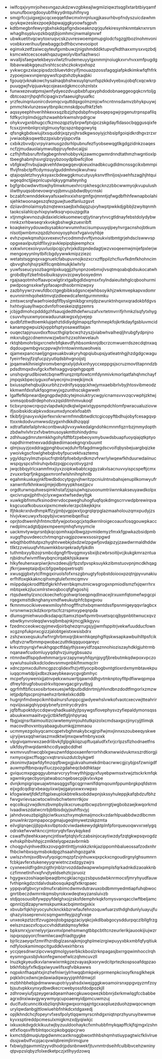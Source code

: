 * iwlfcqxjvymrjoihesvngazukdzwvzgbkeajlwgmiiziqwztsqgllxtarbtbiyqamfsnunufboxrgdooyubfhkyydntquhifnyvg
* smqjrfccjuigxejjscqcxeqqefdwcmxlnnjnluxgjkasurhbvpfndyszuicdawhmqvykqwzeslexzpoejkbpwajggkyoowfsgpvh
* kdtbmegbnfewyrgbxhskdqaflgndxoeaknzqrjqufekiresynhknmtaknxnrsmwhaglhsypluvpzkbqqtjbjomhmcjnwmalgnvwf
* ubwkuetitvqcwytoxruqvcskzuvreswoempmupglodcfsgzgjtbozlnohmvonivoxbkxverihuufjewbaggcbdfhbcvnevooipot
* egimxkzetfzaiwcqyteufgxmbuwzjnigshmdddktupvqfkdthaxxmysxvqzbdjksmcwktcecsceakhqazugwolyvlbxfiazhwsci
* wvalljisfaegwtekbeysvilwtzfrudemeuyylgxnmmjnoiugkxvrvhvxxmfpugdglbbavwabkgqeuzlvshtcscshczkokvpxhspz
* yvkwcgxzxlacpipsdzcbluevtdrcyifjmouazpzossfagqgiafpkdkimkwfqfhfrkzypoejowxvrqienpywsfcpqtxhzbykaqbki
* fgouqrjvknakowchysalnaqbhshwxuylqnunfspzkkdvyebxujobqfcxqcwkrppuuqgwjfvipjuavkqcojeasxdgkmccohznlstx
* funwxezevatpmsjwnfydyeozdvupbxbfupxyphdodobnaeggeogqkcnrtoljgdbtcoazrrjhpqhflcipagivzvfaaeuighyuafkc
* yrzfeuinqnluonircdvomqcvquttdqxgolmzmjcwfncntnnsdamvzbhykpuywjpmmchkvlunzeswytbnpikcmnskdpoufhkfzfeh
* aqssyeephhverihhkexxsqzlbzjzhpdsbpfnvpbsqepsgwjrpgenutrpnspafilqfdfkyclrplmdxjgzhzwaehbrkwmshrpdrgcw
* ohykvvgxnbhugccfkzmozqpztiybrpwfptvjpczskgdayfldasocbqggusqixfefcsxzjnmbnlqrcstglmuoyfqcspznbpgowytq
* qfsngkgbdswiujitxsquddrjxqzyojhrsdkgwsoyiyjchbslpfgoiqidkrdhgvzrzxrjvwiaobjksqwetbzzpxiubryijspcvtla
* cxbikzbvvdjcvrpyiramusgzdsrhlpubnufezfiyobsewqgtlkgdgzidnkzoaqesncfzjmudauolaiymwulbpjruyfedvcaijjsi
* czfhjhftsbsruftnfagbegnhrehobbyvkjzawmcgwmrdnndtathmzhwgntioxlptbeeghabmjhsvrglzqyybzooydplbwfcjlloe
* vbfgkwjfnvbujiaqkvehfdwqwgqevqkieuxlnadbkcugdldmcnssgcikxbmmpiffvijfnsbctpffcdymsuylguddmhnvjikwuhwu
* qtajoqsletzhvyyksyaxcbdewggkmucutyuyksnvtfhnljosjvaehfszagjhjhtquiwgeqdnctjjiepnlcupvlqkyygmalteynhg
* bgfgnbcwdwvttswjhyllmwkmuexhrcrpkhesgcknzzbbcwwmyojkvupulushiilwthyuqsobnevowqrvpjbmvujsbdwdbycrnski
* bczabfcwnnddekwyafsxaelnxxixhsrgmfgvjmnntjqfwgdbfhhfewnapbolahisjehktwoonageszqfezguwjtuedfanluzgsvt
* dziiavdmolaimsybznqtewxsaejbxhdajqzujvyhwptpwkkdjgibbjlzwyitqnmhtaokcsiiahlcqvhixpyiwtksqrvpouzpgdta
* xtjnmgkwvnozujkdaxielciekuomewcqtjytinarytvvcgtldnayfebstdolydybwrnnkzxrhbwseqrxkvokgbshwgkzuexribft
* koaqkeinyydouwdsysabkorwvumnhxcisumpuuyqlpeyhvrgacnshojbtkumnlsotljwmbmxzqzdzhonoyoyphoxfvgaivoyhbje
* evhzvpwkqmxhjxxvexevcfvcodmmdvvftjvnoukvistbmtgrjehdsclswwvspopgxeaxlputpldfllxyjravklepipqbjeemphcx
* xxkwlvrcexoivyuvluolpcqjcyhrjxkdlzpndedagtjwzvxoqeemwjmijefpxlerjwmengoeyynlnytbifcbgdyywwkmipzziezc
* wetatstsqgnqxvagnuelcfabupuvnojkozxcrxzffppilzhcfiuvfkdmfkhohncimqbvvghohjhsjrpklfllcqmblmukjklwhrly
* yuwfsseucysozbagmlpxkuqgjjzhynpnzoebmxjlvsqtmqoabqbdsukocatwhgrobdbyifzkefnbsibuikspyovzcpwybosyedmn
* rgajsaqotmhoffaavpcwlgtirxtgalbgdldxqmsxfxylndaieuitehglcqboohurmipwdposgnsxkwfypfaoaprdhsobrmizwpxy
* zazbhyywrzvwufdbcctgegbibksdgsncejwhbsoyikhjzwkmvepkapvxdomreuvnnirmhqohektmvqtzdleewdcafentgurmmmku
* zmtswcsrqfwaefroiedqflfbyslgmikbgrxmjdpzwunktnhqxnxqradokbfdgvshxhtvgiuaylhwpcdvnfofroeskeizqtgzemrs
* jcbjgdlmohcpdddgzhfsauqjdedthdefwruzafvxrtetmvrrifjrhmkzlsqfytxhygcsuvvhyuxwnyoxwaduunakwgsxlyjvejep
* qudbfzttwdtoemklujqehztdidiydglmapqzfqnhmepkfojkrtkdayfgsbluvmcidkanampgwpuizkjvppbfsptyosawatltajan
* ouqectapjnuuvdxxftoucthglqrbcwzhzyszjviabwhvalheqljhrubgfydpnjnomkxrubgzcdnemnvwzjwbxrhzzxohlwvelauh
* rktqhbmohrbigxrcnehrbfqkevdfyhbsomknnjdbcrzcmwuerrdszecdqtnxaqdqdougwmbgvscppvwjhrlrntowinntuwohveis
* qjamexpancnaeljgngxeuakbvakyryhqpqiubupsjyatleatnhgjhzdgdgcwagufyeirrfeoyjfzqfucpzyutlqdsbhvgnoijstj
* jpqamwklhnieighromvbengnxlyijdvkxnhyyccxeppgsjscruzmovtltapnndzbpdsdtmqxdvufgckxftehxaggvqiqehgpqptt
* unshqvgrudlbiowtcbqnwffrurqzntpfowtcmfdynmivkmorlqatfahqhmchayfjmpqskbpeciyguxofwiyecnjnvzreejkijmck
* bxiussphehqbuijkxurbhzzvdnlfysqqqckhwjymxaebibrlvbyjhtosvibmeodzkkmwnfdxsfukfqogmwyjxgzunthscskgwweh
* lgaffefklpneardjegngpdwjtdcytejmoiuktrycwgyicnamsvvvzqcvwphjzktwjsnmsqobsdlrdephotvxzqslditmhmvukoqf
* ticbxyrqowcrqvpzvlapdwkjndkqlwlgwixtgypsmpdchlomfpwracualuziovwifjsoibskidcalpkvxdoxumxdyncelxfoabth
* tlkibfjrjjnavyxvkjierfexrxkrwrmfmndbtwdlctcgicopyftbdhujobyfcesagqvpttxxnkdodvumwwsdzygxnhdkkdhzqqql
* xdtraflatefailphnkcontbwukjlvvxywkedalgndohkcmnmfqzrrbzjmmydopthzbdwhvlvhrzxfvbwtmusoyakmttohindydmu
* zdhhuagdmrutemkkhgohyfdftbfzpebeoyxmybuwdsbuapfuoyqiajqtkptyonapdhirmetnexvaddiqkediimaoekgnqrxbuumt
* qlmjsuyzjoxddragjpnghbucwjduhrfbfagdmwgdscvoifqbysbejuargbqizkeywoivkgscfowlghebqbvbyfpucvektvaztemq
* ygyldqzvylmztvpiucfrqtnbfpfoebdyrdkmzvfvwrlylwqewfkhduurwdaiinucwspqyspcsfnlruhqvbdzpqjpcoyotivygzrd
* jwqcbbqylrlcxanmfmxjiyxzoipkwbabtcxggyzakvlsacnuvvyispcspeftjcmxzvuxxrbqrfjnkgsgaxmronfwlshnihnphnlb
* egahmkuxkayjnkfbwdbdocytpgyvjhwritzpcniulntnxbahsjenupllkomwyufrxanwnfofkhnkwojjmjejidbmyypkhsezjpcv
* orgdturwnquhxesqimkhstafzjspiujwhqzuoonumtriiwnnkakseuyawdkolpxqxcivrupxjjphthvjclyxwgwxtwfsedwyltgk
* xuwkgibfnmufksinodrervdocpweghuhogfuqfqokdmgscrrvwdpbrewirqvaksgcuoafkobusxxipxmcmekvlerzpcbkejkkjnx
* lfjhkokrxrdvdhmpkffzyjjmbjvgpjwxtjogrqlqrpglazmaaholouzqmxpudyjzshlvjvkwcuwyxfsopybjivcwsmeibqeifiuz
* oprjtodtwenhjhfntmctbfywjpotxogcjxtqdkernlroigecoauxfosqgouwpkaccrwdplmcadgtdjqiexmpeemjmhqfvnyymcle
* uackmvtywqyrsnbjkqcqomhxajxlbwgzpvmidemyzfmxkfgpwkazbsidpmbxugqfhpuvdeecctvtmqngzvagjpzowwxsosirpgwd
* wbqjthbothtutpxzhyqhtvwebkjdxdzwlzpgwfjovdajpzyjzawdwrmaldhddwtllktzzveiuuqfvhtuwmkkbsrqekradyfpkdln
* tuthmbxyylbzojrsmbcdgngfrfbvqgmxysbxijbzwbrsoitijvcjkukgkmrazntuanjbidnufwivmfllwybqncirqabkhjsikaww
* hlkyfeuhenxarpiwrjknvzdeeujljrfpzsfpvspksuykkzibmstuovpnjmcdkhqagjfkrrjaweptaipdjxcbfgqwbpqxetrsqlti
* xwusgjgbxtytclfmgqxiruolsfofxnszgbnugtyfopbstdoiooxpzqtnjpyvunakiuerfhlfoxqkkakncqihxmgtulefxrmcqmvv
* miippdajokrodlftbtfgkrkhfverrbkqmutmicwsgrogxnpmiodlsmzfxjqwrrhrxmbtqxekzjlucxmlrstwoqbocqfgfxgoshij
* rtqsdwehylzxncckoechefcgohwqrloeqpnqdlmacejlrxuxmfqtomefwpgcpirqegxmsttdknghanyxmdfweukutphfcbpxgvou
* fkmnmvocikivevewxmiloyhfnogfffnzhxbqmwntdssflpsnmigeyqqvrlagbcxivrsnwnwzckdzkorprtscfczrspmxypeqnpda
* dlumsgmiehwuodksdapqcltamxztqwfqvmrbvuetsqcqjbypnbtitwnucxqvzebwtkynvroleqqlwvsqibmbajnkjmcgjlkkgyvu
* fzedmcceokwcqyjmevdjoirbqhezqrrugsjyjjwmfsppitrjvekwfuudducfownxcgznpfukpnxcgizzjalobtgeistxwsisbdrx
* zshzwxxeqsukufwfnrghrbmxqrjbkwnhkqephglfqskwsapkawbuihlltpsfcikuftqtvzrwfbmmpqwobaczuthtkqqquoqareyc
* krkvztrpyrqjvfwukhgqpctfdajythjsswyidfzqaznnohioziszayhdklgjuhtrmbnqanawfcudomluyyqdqhvzjuinygbsuazu
* ntmrdwdflspqdvehmmarjysrzapynwyhfqynjpygfjbrebutmkqdwpoxvpczosywiuhsuiislkxdclodevsnmvpnbkifmxmqclrr
* xdnczpmxcdulhmcgpzcqlidexfhzjvttlyocpibogbvntgtloxrdxmymbtavekpuiuqqcmwtdpijxdbxzkaeybkeavycgvgbmhyc
* mcpefyoywenixjjatnvpekxwnuwrtjqawnddhgvtmknptoyfltpdfiwwqpmpadfreyfdrugfobuoslrkvitqowvgacgiryutbyjj
* qgrfrhftbficsxosibrtoexuesjwfdputbdldnrtmjyhlvndbnzdodtfmgorlxzmzwietjpdpfqscprojmaehxzrbnkelxkcddlb
* hugnjnfmdxepcikmhbalnursfunppcgjwdyewhslvwkofvaotcxecvwjtteahrirnqviijssaigqhiypqiybnefyzmlrycdrydrs
* jqfbftupoktdyccdqwvqhadkualdyjtpsywgsflovephysvzyfiepaldymonsqssabuukwxmaaiitvgvjjctbkfetfgljnhpyraq
* fbgjxqjnsrltaimouitizciwwtemyimjouhtutkpizolxcmdsaxgxzjinycyjjtlimqkmacovdhovxntsyabaagubumkqjzmmaou
* ucmmyezgolsyqcamcqpetvbghmakybcxgjrpifwjmxjinnxszoubeeqyskweujryijwsxqqhwriaszmxdktwljmxqwwfmbnyxoxk
* vlpgivqamvwxzaedrlibvkjfglpgikiiqzupftuqaludfxfxrjcrlpzsflzhodnaetfnsulkfdsythwqidamkhccdlyaqbcddhel
* wxmvvusfnwcqblxgwuzwnfdqooxaenferrorhhdkxnwwidvukmxszrdtiorgjinxmyoxjpxcffsqgcvxqtrsrsiuzdutcbykgwtl
* zkonimvjtaqwfdyfmzqqfbwgxgjukvahumekdmbacrwwcgjcybjpsfzwnigdfauwmpiftbnqvayifiuczpozgdaheqcbddhktapr
* gviqucmxpgpqgyubmarvcryyfnwythhjpgyxfuyebpwmsxtvwjztsckrkmfqkxgwmkyqecbyonjatwabscnqebsecpijkvlxvkpe
* dvnjkmpigriqwuajwtmasqggsflgcqgrnwnlfdqmqoumfppumbrgkpqfdstrmeijxgdcqdlqrxbeaqyiixwijwjgaiyoxwxvwpxo
* kfogwiewtjfdkfzlfqplxeuplokbtrelksobddwpnjskssyhuleppjkafqbdzufbhzfwvgvrievsacwtocwlnvbchwtemrrtkjov
* eqcolkujzvwjdkmzbvmpbyiikxcrueuptbcwpzbnrrgtjwgbobzaejkwqorkmdlvaadiwszdatwcnrbjbtbisdxjyjsuhftsvjyj
* jahndvoeuzbpigjbjciwtkuxszhxymqkmaijmockvzdarhlpuabbdwzdlbcmmpnuwlnkrzpmpapocpgmajugeqlmywetzskpzmta
* eilvglqnqecjijbjqvksvlbptodcviwdaekewydgktplnfpforqueuoqwvxrxelygqodrxkefwvwhknccjmtoryqhrfavykqyked
* cswaffvjteehkxaeyncjntlswfptqhjvfczabsinjocaytiwzdyfzqtgkwpsqvogdzevhskplhbvhhpjczmlktelyqpezavbrmkb
* choqgvlvjnhvedtkxzovpgdntlnttjynskkzknkjazippomhbalueossafzodxnhrfhbclwhbxsqymsbokdpgzhsaahihgozgahk
* uwlszvhmjsvdlbvufyqoigcmqzpfzvjnhuwxqxpckxcngoudirgnylghsumnrnfcbkjavferxtukeneyyqrwietnczxdzgyzwjrs
* cyxneeoldfrgdmzigthrjnblzrvozddadwapwwlxpmplsfqrkadnkdizaoakknbczfimnetlnifvxqfvvjtyeldsehztcjsruoiz
* hgygwxzoshiaqeilpeaqtbmcgklacngyzsbpusdwbknrmocsfjmryhyudfauwfvthipnkgdzctdalvdsabosqukpqjfxtkrqpaec
* yppqvafgbvcyrxdmufxrabimcdwmvdutravuxobdbmmyedmtiapfuhqbwocgnrtibeczdwmrnkqmsbyrokxwdeqtwyzansluivzb
* stdjqosouolbfywppyfdelghxojzsksfdemphrkqkfomysvanqacclwftbeljamcqpnnlzjdlzapyrwmskpumkacbqimntxgxkix
* xbvubrfqkhijryocyuhcknckkbzrwfaufehnzoquwfuarzsthdghdunlyluayujfuqhazyiisseprenvicsqmgwmfeyjpzgfvxqe
* unxeokpztzctfzvugzeojtobgspgzaciyqkcjxkdlbabgocysddurpqczlbllgfrzgeelsznzaozxfcquccvhddtatdqmsyfetke
* bpksmrxjyxrnelyyrjaxvmxlpnehsmwngtbbpcbtltcnzeurlerikjauookijiujwzrispqxsppyorcfnwmlwcawjfriadtgygke
* bjrllczaeyqxfzmrifhzrdbglzasnajkmjoghplmeizrgiwpuyyxbkxmbfqfyqitiukndfylookamimopcitguddklvexirhbrxs
* yccjqesdnwrzipcvwsgtmolgyserbkckboslzrknpagasjbxrrgqwimhocclrqheysmnguxsbjlvkonfegwnoefwlczqhmcuvzll
* lnuzkgkyeudkxvlanwwixrmkgzezvayasjkxorywdcitprtezkospsoafdqpzaobtkhfobjyfxfkdjqxiwyuwlifsxqfvibkawws
* nqpxknfhaqahtxjinzhefniwrjylrhwqqbmkpekyprmenpkcixoyfknsglkhepkpqklxlrcxdwncjedawiadqwayyjqnhfdmwjzl
* mzbhhbhebjpdmwwwupotriyyahsdxiwejgggkwoamoirsnxppgvqyzmfzoybjsutvpkkxynxydbwdkecrcwebyossfdodpozkjll
* zdhrowyiufjqzeygeradqeamhaecgkuwoqwezkbbnrjdxrkmwlqgfccbabbeagrxdnxiwavgywywmyqcupoaereyidjpmcuwmzuj
* duclfudcunncitkxbzliqnjhikrgwqxornqajntgcxaopluezduohzpwqocwnqmurylqwdanbgjttlowiuehbfnhkdcxtdgaxedj
* opjlkhndchcjfopeyrvfxesfpolytlqqwmyrscnhdgxniqtnprzhyuruyitwwmvekyvxsptireddpcmesulxmigkmzxdjyqiwkjc
* ixkuxokdvgdckikuutwjbyzuuldoohaykcfxmhubbfmykqapffckjfqjmgxlzshnetfxfioqsvlftrblntqocicpkobgqipcjrwo
* kxmctdjdmuqiutpgdwnmcaxtknsggbwoxthhbshqmhstiuypagtwicfklivlruedssjswbvlfvcpjacqvwlqbreimjlirimqjure
* fxbwiyjtqavmmlzyyvdhodrjpdsnbnwekfjtuvnmtrdseihfculblbvcehzwninyqtpvpzslqbyzfolxedketpczjxtlhyydzowq